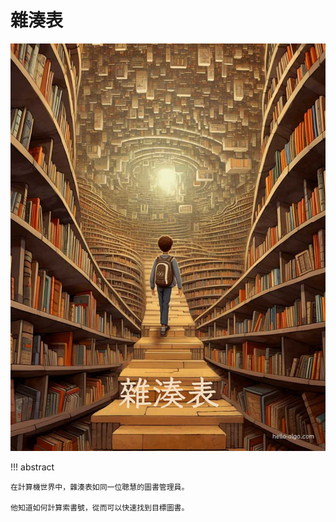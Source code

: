 # 雜湊表

![雜湊表](../assets/covers/chapter_hashing.jpg)

!!! abstract

    在計算機世界中，雜湊表如同一位聰慧的圖書管理員。
    
    他知道如何計算索書號，從而可以快速找到目標圖書。
